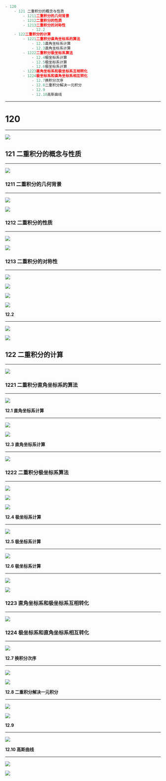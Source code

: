 ```javascript
- 120
    - 121 二重积分的概念与性质
        - 1211二重积分的几何背景
        - 1212二重积分的性质
        - 1213二重积分的对称性
            - 12.2
    - 122二重积分的计算
        - 1221二重积分直角坐标系的算法
            - 12.1直角坐标系计算
            - 12.3直角坐标系计算
        - 1222二重积分极坐标系算法
            - 12.4极坐标系计算
            - 12.5极坐标系计算
            - 12.6极坐标系计算
        - 1223直角坐标系和极坐标系互相转化
        - 1224极坐标系和直角坐标系相互转化
            - 12.7换积分次序
            - 12.8二重积分解决一元积分
            - 12.9
            - 12.10高斯曲线
```

---

# 120

---

![](https://bu.dusays.com/2023/09/13/6501631ca1d76.png)

## 121 二重积分的概念与性质

---

![](https://bu.dusays.com/2023/09/13/650163674fa7c.png)

### 1211 二重积分的几何背景

---

![](https://bu.dusays.com/2023/09/13/650163689c169.png)

![](https://bu.dusays.com/2023/09/13/6501636981736.png)

### 1212 二重积分的性质

---

![](https://bu.dusays.com/2023/09/13/6501636acd49b.png)

![](https://bu.dusays.com/2023/09/13/6501636bc07b1.png)

### 1213 二重积分的对称性

---

![](https://bu.dusays.com/2023/09/13/6501636d3b348.png)

![](https://bu.dusays.com/2023/09/13/6501636e99c91.png)

![](https://bu.dusays.com/2023/09/13/6501636ff17bd.png)

![](https://bu.dusays.com/2023/09/13/65016370d58e8.png)

**12.2**

---

![](https://bu.dusays.com/2023/09/13/6501637210642.png)

![](https://bu.dusays.com/2023/09/13/65016392b67b8.png)

## 122 二重积分的计算

---

![](https://bu.dusays.com/2023/09/13/650163a29737d.png)

### 1221 二重积分直角坐标系的算法

---

![](https://bu.dusays.com/2023/09/13/650163a4139c7.png)

**12.1 直角坐标系计算**

---

![](https://bu.dusays.com/2023/09/13/650163a576574.png)

![](https://bu.dusays.com/2023/09/13/650163a671106.png)

**12.3 直角坐标系计算**

---

![](https://bu.dusays.com/2023/09/13/650163a79dda8.png)

### 1222 二重积分极坐标系算法

---

![](https://bu.dusays.com/2023/09/13/650163a8ef41b.png)

![](https://bu.dusays.com/2023/09/13/650163aa1fd5b.png)

![](https://bu.dusays.com/2023/09/13/650163ab230f7.png)

**12.4 极坐标系计算**

---

![](https://bu.dusays.com/2023/09/13/650163ac7acc4.png)

**12.5 极坐标系计算**

---

![](https://bu.dusays.com/2023/09/13/650163ae87796.png)

**12.6 极坐标系计算**

---

![](https://bu.dusays.com/2023/09/13/650163afc315a.png)

![](https://bu.dusays.com/2023/09/13/650163ed275ed.png)

### 1223 直角坐标系和极坐标系互相转化

---

![](https://bu.dusays.com/2023/09/13/650163ff499ab.png)

### 1224 极坐标系和直角坐标系相互转化

---

![](https://bu.dusays.com/2023/09/13/65016400530f0.png)

**12.7 换积分次序**

---

![](https://bu.dusays.com/2023/09/13/650164018aa01.png)

![](https://bu.dusays.com/2023/09/13/65016402c5521.png)

**12.8 二重积分解决一元积分**

---

![](https://bu.dusays.com/2023/09/13/65016404124ff.png)

![](https://bu.dusays.com/2023/09/13/65016405381f4.png)

**12.9**

---

![](https://bu.dusays.com/2023/09/13/650164064c822.png)

**12.10 高斯曲线**

---

![](https://bu.dusays.com/2023/09/13/65016407b4a84.png)

![](https://bu.dusays.com/2023/09/13/6501640947419.png)
